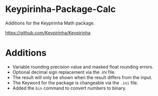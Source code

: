 # Keypirinha-Package-Calc
Additions for the Keypirinha Math package.

https://github.com/Keypirinha/Keypirinha

# Additions

- Variable rounding precision value and masked float rounding errors.
- Optional decimal sign replacement via the .ini file.
- The result will only be shown when the result differs from the input.
- The Keyword for the package is changeable via the `.ini` file.
- Added the `bin` command to convert numbers to binary.